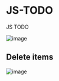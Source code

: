 # JS-TODO
JS TODO

![image](https://user-images.githubusercontent.com/77660268/196852764-06c1332e-63da-4f63-9048-a2a7e06e5d14.png)

## Delete items
![image](https://user-images.githubusercontent.com/77660268/196852838-1ba0f349-a3f4-41c5-837e-48e42d57b8c7.png)
